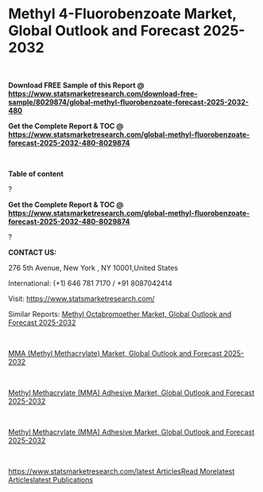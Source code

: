 <h1>Methyl 4-Fluorobenzoate Market, Global Outlook and Forecast 2025-2032</h1><br/><p><strong>Download FREE Sample of this Report @ <a href="https://www.statsmarketresearch.com/download-free-sample/8029874/global-methyl-fluorobenzoate-forecast-2025-2032-480">https://www.statsmarketresearch.com/download-free-sample/8029874/global-methyl-fluorobenzoate-forecast-2025-2032-480</a></strong></p>
 
 
 
 <div><b>Get the Complete Report & TOC @ <a href="https://www.statsmarketresearch.com/global-methyl-fluorobenzoate-forecast-2025-2032-480-8029874">https://www.statsmarketresearch.com/global-methyl-fluorobenzoate-forecast-2025-2032-480-8029874</a></b></div>
 
 
 
 <p><br />
 
 <b>Table of content</b></p>
 
 
 
 <p>? </p>
 
 
 
 <div><b>Get the Complete Report & TOC @ <a href="https://www.statsmarketresearch.com/global-methyl-fluorobenzoate-forecast-2025-2032-480-8029874">https://www.statsmarketresearch.com/global-methyl-fluorobenzoate-forecast-2025-2032-480-8029874</a></b></div>
 
 
 
 <p>? </p>
 
 
 
 <p><b>CONTACT US:</b><br />
 
 276 5th Avenue, New York , NY 10001,United States<br />
 
 International: (+1) 646 781 7170 / +91 8087042414<br />
 
 Visit: <a href="https://www.statsmarketresearch.com/">https://www.statsmarketresearch.com/</a><br />
 
 Similar Reports: <a href="https://www.statsmarketresearch.com/global-methyl-fluorobenzoate-forecast-2025-2032-480-8029874">Methyl Octabromoether Market, Global Outlook and Forecast 2025-2032</a><br />
 
 <br />
 
 <a href="https://www.statsmarketresearch.com/global-methyl-fluorobenzoate-forecast-2025-2032-480-8029874">MMA (Methyl Methacrylate) Market, Global Outlook and Forecast 2025-2032</a><br />
 
 <br />
 
 <a href="https://www.statsmarketresearch.com/global-methyl-fluorobenzoate-forecast-2025-2032-480-8029874">Methyl Methacrylate (MMA) Adhesive Market, Global Outlook and Forecast 2025-2032</a><br />
 
 <br />
 
 <a href="https://www.statsmarketresearch.com/global-methyl-fluorobenzoate-forecast-2025-2032-480-8029874">Methyl Methacrylate (MMA) Adhesive Market, Global Outlook and Forecast 2025-2032</a><br />
 
 <br />
 
 <a href="https://gyeongbokgung.com">https://www.statsmarketresearch.com/</a><a href="https://hallyeomaritime.com">latest Articles</a><a href="https://jingwansa.com">Read More</a><a href="https://nguoiviet.jp/">latest Articles</a><a href="https://www.intelmarketresearch.com/">latest Publications</a></p>